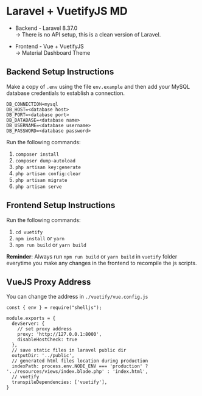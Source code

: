 # Laravel + VuetifyJS MD
* Backend - Laravel 8.37.0  
→ There is no API setup, this is a clean version of Laravel.  


* Frontend - Vue + VuetifyJS  
→ Material Dashboard Theme

## Backend Setup Instructions
Make a copy of `.env` using the file `env.example` and then add your MySQL database credentials to establish a connection.

```
DB_CONNECTION=mysql
DB_HOST=<database host>
DB_PORT=<database port>
DB_DATABASE=<database name>
DB_USERNAME=<database username>
DB_PASSWORD=<database password>
```

Run the following commands:
1. `composer install`
2. `composer dump-autoload`
3. `php artisan key:generate`
4. `php artisan config:clear`
5. `php artisan migrate`
6. `php artisan serve`

## Frontend Setup Instructions 

Run the following commands:
1.  `cd vuetify`  
2.  `npm install` or `yarn`  
3.  `npm run build` or `yarn build`

**Reminder**: Always run `npm run build` or `yarn build` in `vuetify` folder everytime you make any changes in the frontend to recompile the js scripts.

## VueJS Proxy Address 
You can change the address in `./vuetify/vue.config.js`

```
const { env } = require("shelljs");

module.exports = {
  devServer: {
    // set proxy address
    proxy: 'http://127.0.0.1:8000', 
    disableHostCheck: true
  },
  // save static files in laravel public dir
  outputDir: '../public',
  // generated html files location during production
  indexPath: process.env.NODE_ENV === 'production' ? '../resources/views/index.blade.php' : 'index.html',
  // vuetify
  transpileDependencies: ['vuetify'],
}
```

